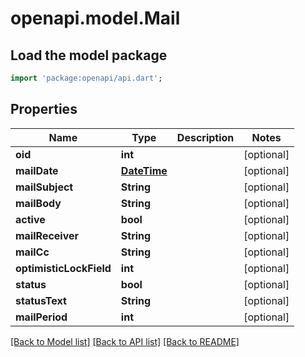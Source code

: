 # openapi.model.Mail

## Load the model package
```dart
import 'package:openapi/api.dart';
```

## Properties
Name | Type | Description | Notes
------------ | ------------- | ------------- | -------------
**oid** | **int** |  | [optional] 
**mailDate** | [**DateTime**](DateTime.md) |  | [optional] 
**mailSubject** | **String** |  | [optional] 
**mailBody** | **String** |  | [optional] 
**active** | **bool** |  | [optional] 
**mailReceiver** | **String** |  | [optional] 
**mailCc** | **String** |  | [optional] 
**optimisticLockField** | **int** |  | [optional] 
**status** | **bool** |  | [optional] 
**statusText** | **String** |  | [optional] 
**mailPeriod** | **int** |  | [optional] 

[[Back to Model list]](../README.md#documentation-for-models) [[Back to API list]](../README.md#documentation-for-api-endpoints) [[Back to README]](../README.md)


